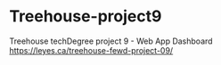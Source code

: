 # Treehouse-project9
Treehouse techDegree project 9 - Web App Dashboard
https://leyes.ca/treehouse-fewd-project-09/
